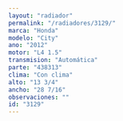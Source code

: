 ```yaml
---
layout: "radiador"
permalink: "/radiadores/3129/"
marca: "Honda"
modelo: "City"
ano: "2012"
motor: "L4 1.5"
transmision: "Automática"
parte: "438313"
clima: "Con clima"
alto: "13 3/4"
ancho: "28 7/16"
observaciones: ""
id: "3129"
---
```


